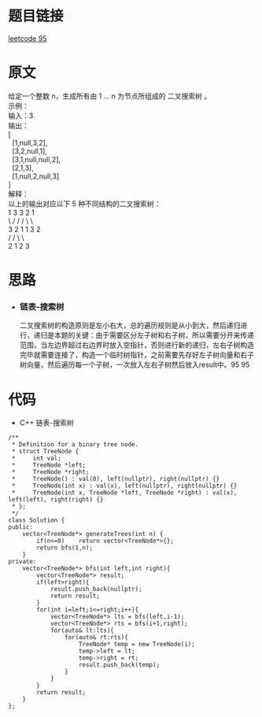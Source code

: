 # 题目链接
[leetcode 95](https://leetcode-cn.com/problems/unique-binary-search-trees-ii/)

# 原文
给定一个整数 n，生成所有由 1 ... n 为节点所组成的 二叉搜索树 。   
示例：  
输入：3  
输出：  
[  
  [1,null,3,2],  
  [3,2,null,1],  
  [3,1,null,null,2],  
  [2,1,3],  
  [1,null,2,null,3]  
]  
解释：  
以上的输出对应以下 5 种不同结构的二叉搜索树：  
   1         3     3      2      1  
    \       /     /      / \      \  
     3     2     1      1   3      2  
    /     /       \                 \  
   2     1         2                 3  

# 思路
- ### **链表-搜索树**
  二叉搜索树的构造原则是左小右大，总的遍历规则是从小到大，然后递归进行，递归是本题的关键：由于需要区分左子树和右子树，所以需要分开来传递范围，当左边界超过右边界时放入空指针，否则进行新的递归，左右子树构造完毕就需要连接了，构造一个临时树指针，之前需要先存好左子树向量和右子树向量，然后遍历每一个子树，一次放入左右子树然后放入result中。95 95

# 代码
- C++ 链表-搜索树
```
/**
 * Definition for a binary tree node.
 * struct TreeNode {
 *     int val;
 *     TreeNode *left;
 *     TreeNode *right;
 *     TreeNode() : val(0), left(nullptr), right(nullptr) {}
 *     TreeNode(int x) : val(x), left(nullptr), right(nullptr) {}
 *     TreeNode(int x, TreeNode *left, TreeNode *right) : val(x), left(left), right(right) {}
 * };
 */
class Solution {
public:
    vector<TreeNode*> generateTrees(int n) {
        if(n<=0)    return vector<TreeNode*>{};
        return bfs(1,n);
    }
private:
    vector<TreeNode*> bfs(int left,int right){
        vector<TreeNode*> result;
        if(left>right){
            result.push_back(nullptr);
            return result;
        }
        for(int i=left;i<=right;i++){
            vector<TreeNode*> lts = bfs(left,i-1);
            vector<TreeNode*> rts = bfs(i+1,right);
            for(auto& lt:lts){
                for(auto& rt:rts){
                    TreeNode* temp = new TreeNode(i);
                    temp->left = lt;
                    temp->right = rt;
                    result.push_back(temp);
                }
            }
        }
        return result;
    }
};
```